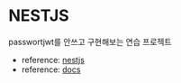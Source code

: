 # NESTJS

passwortjwt를 안쓰고 구현해보는 연습 프로젝트

- reference: [nestjs](https://www.youtube.com/watch?v=GHTA143_b-s)
- reference: [docs](https://docs.nestjs.com)

